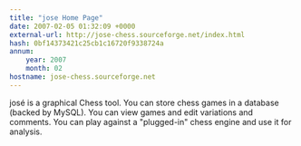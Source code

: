 ```yaml
---
title: "jose Home Page"
date: 2007-02-05 01:32:09 +0000
external-url: http://jose-chess.sourceforge.net/index.html
hash: 0bf14373421c25cb1c16720f9338724a
annum:
    year: 2007
    month: 02
hostname: jose-chess.sourceforge.net
---
```


josé is a graphical Chess tool. You can store chess games in a database (backed by MySQL). You can view games and edit variations and comments. You can play against a "plugged-in" chess engine and use it for analysis.
